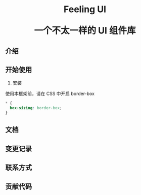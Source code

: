 <h1 align="center">Feeling UI

一个不太一样的 UI 组件库</h1>

## 介绍

## 开始使用

1. 安装

使用本框架前，请在 CSS 中开启 border-box

```css
* {
  box-sizing: border-box;
}
```

## 文档

## 变更记录

## 联系方式

## 贡献代码
